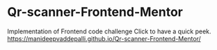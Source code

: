 # Qr-scanner-Frontend-Mentor
Implementation of Frontend code challenge
Click to have a quick peek.
https://manideepvaddepalli.github.io/Qr-scanner-Frontend-Mentor/
